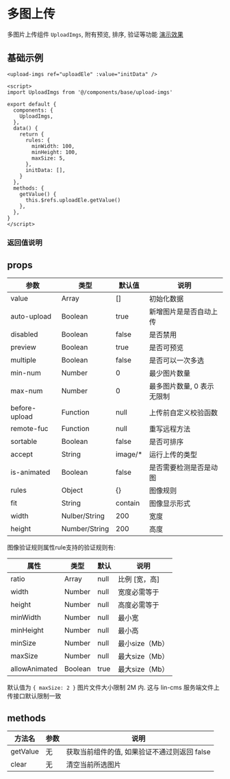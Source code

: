 # 多图上传

多图片上传组件 `UploadImgs`, 附有预览, 排序, 验证等功能 [演示效果](http://face.cms.7yue.pro/#/imgs-upload/stage1)

## 基础示例

```vue
<upload-imgs ref="uploadEle" :value="initData" />

<script>
import UploadImgs from '@/components/base/upload-imgs'

export default {
  components: {
    UploadImgs,
  },
  data() {
    return {
      rules: {
        minWidth: 100,
        minHeight: 100,
        maxSize: 5,
      },
      initData: [],
    }
  },
  methods: {
    getValue() {
      this.$refs.uploadEle.getValue()
    },
  },
}
</script>
```

### 返回值说明


## props

| 参数          | 类型          | 默认值  | 说明                       |
|---------------|---------------|---------|----------------------------|
| value         | Array         | []      | 初始化数据                 |
| auto-upload   | Boolean       | true    | 新增图片是是否自动上传     |
| disabled      | Boolean       | false   | 是否禁用                   |
| preview       | Boolean       | true    | 是否可预览                 |
| multiple      | Boolean       | false   | 是否可以一次多选           |
| min-num       | Number        | 0       | 最少图片数量               |
| max-num       | Number        | 0       | 最多图片数量, 0 表示无限制 |
| before-upload | Function      | null    | 上传前自定义校验函数       |
| remote-fuc    | Function      | null    | 重写远程方法               |
| sortable      | Boolean       | false   | 是否可排序                 |
| accept        | String        | image/* | 运行上传的类型             |
| is-animated   | Boolean       | false   | 是否需要检测是否是动图     |
| rules         | Object        | {}      | 图像规则                   |
| fit           | String        | contain | 图像显示形式               |
| width         | Nulber/String | 200     | 宽度                       |
| height        | Number/String | 200     | 高度                       |

图像验证规则属性rule支持的验证规则有:

| 属性          | 类型    | 默认 | 说明           |
|---------------|---------|------|----------------|
| ratio         | Array   | null | 比例 [宽，高]  |
| width         | Number  | null | 宽度必需等于   |
| height        | Number  | null | 高度必需等于   |
| minWidth      | Number  | null | 最小宽         |
| minHeight     | Number  | null | 最小高         |
| minSize       | Number  | null | 最小size（Mb） |
| maxSize       | Number  | null | 最大size（Mb） |
| allowAnimated | Boolean | true | 最大size（Mb） |

默认值为 `{ maxSize: 2 }` 图片文件大小限制 2M 内. 这与 lin-cms 服务端文件上传接口默认限制一致

## methods

| 方法名   | 参数 | 说明                                         |
|----------|------|----------------------------------------------|
| getValue | 无   | 获取当前组件的值, 如果验证不通过则返回 false |
| clear    | 无   | 清空当前所选图片                             |
